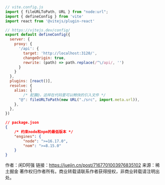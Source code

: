 ```js
// vite.config.js
import { fileURLToPath, URL } from "node:url";
import { defineConfig } from 'vite'
import react from '@vitejs/plugin-react'

// https://vitejs.dev/config/
export default defineConfig({
  server: {
    proxy: {
      '/api': {
        target: 'http://localhost:3120/',
        changeOrigin: true,
        rewrite: (path) => path.replace(/^\/api/, '')
      }
    }
  },
  plugins: [react()],
  resolve: {
    alias: {
        /* 配置@，这样在代码里可以畅快的引入文件 */
      "@": fileURLToPath(new URL("./src", import.meta.url)),
    },
  },
})
```

```json
// package.json
{
    /* 约束node和npm的最低版本 */
    "engines": {
        "node": ">=16.17.0",
        "nom": ">=8.15.0"
    }
}

```



作者：闲D阿强
链接：https://juejin.cn/post/7167701003976835102
来源：稀土掘金
著作权归作者所有。商业转载请联系作者获得授权，非商业转载请注明出处。